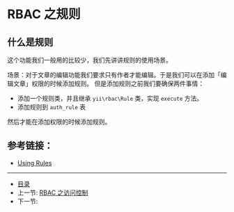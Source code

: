 # RBAC 之规则

## 什么是规则

这个功能我们一般用的比较少，我们先讲讲规则的使用场景。

场景：对于文章的编辑功能我们要求只有作者才能编辑。于是我们可以在添加「编辑文章」权限的时候添加规则。
但是添加规则之前我们要确保两件事情：

- 添加一个规则类，并且继承 `yii\rbac\Rule` 类，实现 `execute` 方法。
- 添加规则到 `auth_rule` 表

然后才能在添加权限的时候添加规则。

## 参考链接：

- [Using Rules](http://www.yiiframework.com/doc-2.0/guide-security-authorization.html#using-rules)

-----------------

- [目录](/SUMMARY.md)
- 上一节: [RBAC 之访问控制](/book/04/4.7.md)
- 下一节: 